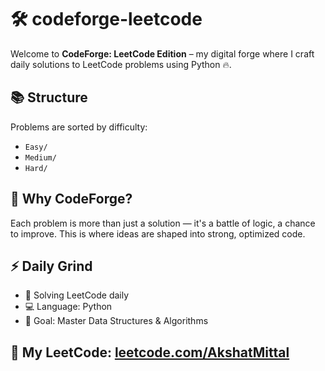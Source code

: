 # 🛠️ codeforge-leetcode

Welcome to **CodeForge: LeetCode Edition** – my digital forge where I craft daily solutions to LeetCode problems using Python 🔥.

## 📚 Structure
Problems are sorted by difficulty:
- `Easy/`
- `Medium/`
- `Hard/`

## 🧠 Why CodeForge?
Each problem is more than just a solution — it's a battle of logic, a chance to improve. This is where ideas are shaped into strong, optimized code.

## ⚡ Daily Grind
- 📆 Solving LeetCode daily
- 💻 Language: Python
- 🚀 Goal: Master Data Structures & Algorithms

## 🔗 My LeetCode: [leetcode.com/AkshatMittal](https://leetcode.com/u/akshatmittal798/)
